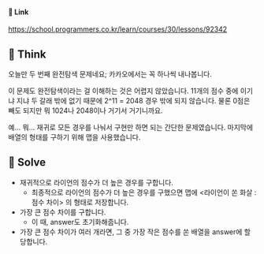#### 🔗 Link

https://school.programmers.co.kr/learn/courses/30/lessons/92342

## 🤔 Think 
 오늘만 두 번째 완전탐색 문제네요; 카카오에서는 꼭 하나씩 내나봅니다.

 이 문제도 완전탐색이라는 걸 이해하는 것은 어렵지 않았습니다. 11개의 점수 중에 이기냐 지냐 두 갈래 밖에 없기 때문에 2^11 = 2048 경우 밖에 되지 않습니다. 물론 0점은 빼도 되지만 뭐 1024나 2048이나 거기서 거기니까요.

 예... 뭐... 재귀로 모든 경우를 나눠서 구현만 하면 되는 간단한 문제였습니다. 마지막에 배열의 형태를 구하기 위해 맵을 사용했습니다.

## 🔎 Solve
- 재귀적으로 라이언의 점수가 더 높은 경우를 구합니다.
  - 최종적으로 라이언의 점수가 더 높은 경우를 구했으면 맵에 <라이언이 쏜 화살 : 점수 차이> 의 형태로 저장합니다.
- 가장 큰 점수 차이를 구합니다.
  - 이 때, answer도 초기화해줍니다.
- 가장 큰 점수 차이가 여러 개라면, 그 중 가장 작은 점수를 쏜 배열을 answer에 할당합니다.
